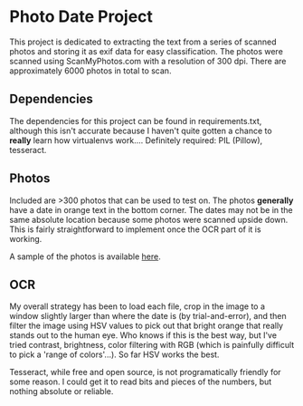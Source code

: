 # Photo Date Project

This project is dedicated to extracting the text from a series of scanned photos and storing it as exif data for easy classification. The photos were scanned using ScanMyPhotos.com with a resolution of 300 dpi. There are approximately 6000 photos in total to scan.

## Dependencies
The dependencies for this project can be found in requirements.txt, although this isn't accurate because I haven't quite gotten a chance to **really** learn how virtualenvs work.... Definitely required: PIL (Pillow), tesseract.

## Photos

Included are >300 photos that can be used to test on. The photos **generally** have a date in orange text in the bottom corner. The dates may not be in the same absolute location because some photos were scanned upside down. This is fairly straightforward to implement once the OCR part of it is working.

A sample of the photos is available [here](https://georgetown.box.com/s/1hti1kecmc3gx1409nxc6abqtgxj9a10). 

## OCR

My overall strategy has been to load each file, crop in the image to a window slightly larger than where the date is (by trial-and-error), and then filter the image using HSV values to pick out that bright orange that really stands out to the human eye. Who knows if this is the best way, but I've tried contrast, brightness, color filtering with RGB (which is painfully difficult to pick a 'range of colors'...). So far HSV works the best.

Tesseract, while free and open source, is not programatically friendly for some reason. I could get it to read bits and pieces of the numbers, but nothing absolute or reliable.


